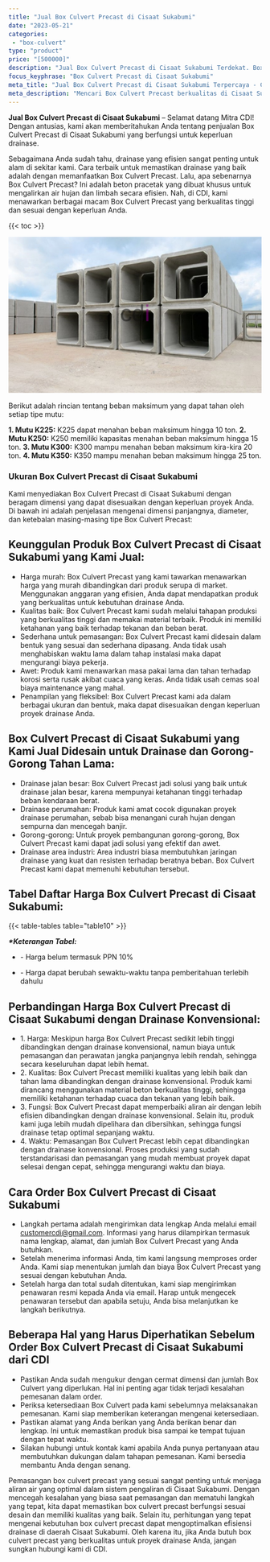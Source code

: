 ```yaml
---
title: "Jual Box Culvert Precast di Cisaat Sukabumi"
date: "2023-05-21"
categories:
 - "box-culvert"
type: "product"
price: "[500000]"
description: "Jual Box Culvert Precast di Cisaat Sukabumi Terdekat. Box Culvert Precast ini menjadi solusi utama dalam proyek pembangunan sebagai saluran drainase yang prima dan berkualitas tinggi. Hubungi kami untuk konsultasi mendalam."
focus_keyphrase: "Box Culvert Precast di Cisaat Sukabumi"
meta_title: "Jual Box Culvert Precast di Cisaat Sukabumi Terpercaya - CDI"
meta_description: "Mencari Box Culvert Precast berkualitas di Cisaat Sukabumi? Kami adalah solusi tepat dengan solusi terbaik. Segera hubungi kami."
---
```


**Jual Box Culvert Precast di Cisaat Sukabumi** – Selamat datang Mitra CDI! Dengan antusias, kami akan memberitahukan Anda tentang penjualan Box Culvert Precast di Cisaat Sukabumi yang berfungsi untuk keperluan drainase.

Sebagaimana Anda sudah tahu, drainase yang efisien sangat penting untuk alam di sekitar kami. Cara terbaik untuk memastikan drainase yang baik adalah dengan memanfaatkan Box Culvert Precast. Lalu, apa sebenarnya Box Culvert Precast? Ini adalah beton pracetak yang dibuat khusus untuk mengalirkan air hujan dan limbah secara efisien. Nah, di CDI, kami menawarkan berbagai macam Box Culvert Precast yang berkualitas tinggi dan sesuai dengan keperluan Anda.

{{< toc >}}

![Jual Box Culvert Precast di Cisaat Sukabumi](/images/box-culvert/box-culvert-03.jpg)

Berikut adalah rincian tentang beban maksimum yang dapat tahan oleh setiap tipe mutu:

**1\. Mutu K225:** K225 dapat menahan beban maksimum hingga 10 ton.
**2\. Mutu K250:** K250 memiliki kapasitas menahan beban maksimum hingga 15 ton.
**3\. Mutu K300:** K300 mampu menahan beban maksimum kira-kira 20 ton.
**4\. Mutu K350:** K350 mampu menahan beban maksimum hingga 25 ton.

### Ukuran Box Culvert Precast di Cisaat Sukabumi

Kami menyediakan Box Culvert Precast di Cisaat Sukabumi dengan beragam dimensi yang dapat disesuaikan dengan keperluan proyek Anda. Di bawah ini adalah penjelasan mengenai dimensi panjangnya, diameter, dan ketebalan masing-masing tipe Box Culvert Precast: 

## Keunggulan Produk Box Culvert Precast di Cisaat Sukabumi yang Kami Jual:

*   Harga murah: Box Culvert Precast yang kami tawarkan menawarkan harga yang murah dibandingkan dari produk serupa di market. Menggunakan anggaran yang efisien, Anda dapat mendapatkan produk yang berkualitas untuk kebutuhan drainase Anda.
*   Kualitas baik: Box Culvert Precast kami sudah melalui tahapan produksi yang berkualitas tinggi dan memakai material terbaik. Produk ini memiliki ketahanan yang baik terhadap tekanan dan beban berat.
*   Sederhana untuk pemasangan: Box Culvert Precast kami didesain dalam bentuk yang sesuai dan sederhana dipasang. Anda tidak usah menghabiskan waktu lama dalam tahap instalasi maka dapat mengurangi biaya pekerja.
*   Awet: Produk kami menawarkan masa pakai lama dan tahan terhadap korosi serta rusak akibat cuaca yang keras. Anda tidak usah cemas soal biaya maintenance yang mahal.
*   Penampilan yang fleksibel: Box Culvert Precast kami ada dalam berbagai ukuran dan bentuk, maka dapat disesuaikan dengan keperluan proyek drainase Anda.

## Box Culvert Precast di Cisaat Sukabumi yang Kami Jual Didesain untuk Drainase dan Gorong-Gorong Tahan Lama:

*   Drainase jalan besar: Box Culvert Precast jadi solusi yang baik untuk drainase jalan besar, karena mempunyai ketahanan tinggi terhadap beban kendaraan berat.
*   Drainase perumahan: Produk kami amat cocok digunakan proyek drainase perumahan, sebab bisa menangani curah hujan dengan sempurna dan mencegah banjir.
*   Gorong-gorong: Untuk proyek pembangunan gorong-gorong, Box Culvert Precast kami dapat jadi solusi yang efektif dan awet.
*   Drainase area industri: Area industri biasa membutuhkan jaringan drainase yang kuat dan resisten terhadap beratnya beban. Box Culvert Precast kami dapat memenuhi kebutuhan tersebut.

## Tabel Daftar Harga Box Culvert Precast di Cisaat Sukabumi:

{{< table-tables table="table10" >}}

**_\*Keterangan Tabel:_**

*   \- Harga belum termasuk PPN 10%

*   \- Harga dapat berubah sewaktu-waktu tanpa pemberitahuan terlebih dahulu

## Perbandingan Harga Box Culvert Precast di Cisaat Sukabumi dengan Drainase Konvensional:

*   1\. Harga: Meskipun harga Box Culvert Precast sedikit lebih tinggi dibandingkan dengan drainase konvensional, namun biaya untuk pemasangan dan perawatan jangka panjangnya lebih rendah, sehingga secara keseluruhan dapat lebih hemat.
*   2\. Kualitas: Box Culvert Precast memiliki kualitas yang lebih baik dan tahan lama dibandingkan dengan drainase konvensional. Produk kami dirancang menggunakan material beton berkualitas tinggi, sehingga memiliki ketahanan terhadap cuaca dan tekanan yang lebih baik.
*   3\. Fungsi: Box Culvert Precast dapat memperbaiki aliran air dengan lebih efisien dibandingkan dengan drainase konvensional. Selain itu, produk kami juga lebih mudah dipelihara dan dibersihkan, sehingga fungsi drainase tetap optimal sepanjang waktu.
*   4\. Waktu: Pemasangan Box Culvert Precast lebih cepat dibandingkan dengan drainase konvensional. Proses produksi yang sudah terstandarisasi dan pemasangan yang mudah membuat proyek dapat selesai dengan cepat, sehingga mengurangi waktu dan biaya.

## Cara Order Box Culvert Precast di Cisaat Sukabumi

*   Langkah pertama adalah mengirimkan data lengkap Anda melalui email customercdi@gmail.com. Informasi yang harus dilampirkan termasuk nama lengkap, alamat, dan jumlah Box Culvert Precast yang Anda butuhkan.
*   Setelah menerima informasi Anda, tim kami langsung memproses order Anda. Kami siap menentukan jumlah dan biaya Box Culvert Precast yang sesuai dengan kebutuhan Anda.
*   Setelah harga dan total sudah ditentukan, kami siap mengirimkan penawaran resmi kepada Anda via email. Harap untuk mengecek penawaran tersebut dan apabila setuju, Anda bisa melanjutkan ke langkah berikutnya.

## Beberapa Hal yang Harus Diperhatikan Sebelum Order Box Culvert Precast di Cisaat Sukabumi dari CDI

*   Pastikan Anda sudah mengukur dengan cermat dimensi dan jumlah Box Culvert yang diperlukan. Hal ini penting agar tidak terjadi kesalahan pemesanan dalam order.
*   Periksa ketersediaan Box Culvert pada kami sebelumnya melaksanakan pemesanan. Kami siap memberikan keterangan mengenai ketersediaan.
*   Pastikan alamat yang Anda berikan yang Anda berikan benar dan lengkap. Ini untuk memastikan produk bisa sampai ke tempat tujuan dengan tepat waktu.
*   Silakan hubungi untuk kontak kami apabila Anda punya pertanyaan atau membutuhkan dukungan dalam tahapan pemesanan. Kami bersedia membantu Anda dengan senang.

Pemasangan box culvert precast yang sesuai sangat penting untuk menjaga aliran air yang optimal dalam sistem pengaliran di Cisaat Sukabumi. Dengan mencegah kesalahan yang biasa saat pemasangan dan mematuhi langkah yang tepat, kita dapat memastikan box culvert precast berfungsi sesuai desain dan memiliki kualitas yang baik. Selain itu, perhitungan yang tepat mengenai kebutuhan box culvert precast dapat mengoptimalkan efisiensi drainase di daerah Cisaat Sukabumi. Oleh karena itu, jika Anda butuh box culvert precast yang berkualitas untuk proyek drainase Anda, jangan sungkan hubungi kami di CDI.